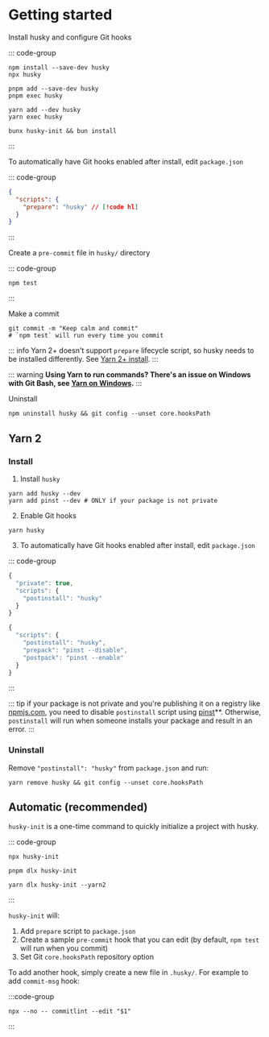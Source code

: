 # Getting started

Install husky and configure Git hooks

::: code-group

```shell [npm]
npm install --save-dev husky
npx husky
```

```shell [pnpm]
pnpm add --save-dev husky
pnpm exec husky
```

```shell [yarn]
yarn add --dev husky
yarn exec husky
```

```shell [bun]
bunx husky-init && bun install
```

:::

To automatically have Git hooks enabled after install, edit `package.json`

::: code-group

```json [package.json]
{
  "scripts": {
    "prepare": "husky" // [!code hl]
  }
}
```

:::

Create a `pre-commit` file in `husky/` directory

::: code-group

```shell [.husky/pre-commit]
npm test
```

:::

Make a commit

```shell
git commit -m "Keep calm and commit"
# `npm test` will run every time you commit
```

::: info
Yarn 2+ doesn't support `prepare` lifecycle script, so husky needs to be installed differently. See [Yarn 2+ install](#yarn-2).
:::

::: warning
**Using Yarn to run commands? There's an issue on Windows with Git Bash, see [Yarn on Windows](#yarn-on-windows).**
:::

Uninstall

```shell
npm uninstall husky && git config --unset core.hooksPath
```

## Yarn 2

### Install

1. Install `husky`

```shell
yarn add husky --dev
yarn add pinst --dev # ONLY if your package is not private
```

2. Enable Git hooks

```shell
yarn husky
```

3. To automatically have Git hooks enabled after install, edit `package.json`

::: code-group

```js [package.json private=true]
{
  "private": true,
  "scripts": {
    "postinstall": "husky"
  }
}
```

```js [package.json private=false]
{
  "scripts": {
    "postinstall": "husky",
    "prepack": "pinst --disable",
    "postpack": "pinst --enable"
  }
}
```

:::

::: tip
if your package is not private and you're publishing it on a registry like [npmjs.com](https://npmjs.com), you need to disable `postinstall` script using [pinst](https://github.com/typicode/pinst)\*\*. Otherwise, `postinstall` will run when someone installs your package and result in an error.
:::

### Uninstall

Remove `"postinstall": "husky"` from `package.json` and run:

```shell
yarn remove husky && git config --unset core.hooksPath
```

## Automatic (recommended)

`husky-init` is a one-time command to quickly initialize a project with husky.

::: code-group

```shell [npm]
npx husky-init
```

```shell [pnpm]
pnpm dlx husky-init
```

```shell [yarn]
yarn dlx husky-init --yarn2
```

:::

`husky-init` will:

1. Add `prepare` script to `package.json`
1. Create a sample `pre-commit` hook that you can edit (by default, `npm test` will run when you commit)
1. Set Git `core.hooksPath` repository option

To add another hook, simply create a new file in `.husky/`. For example to add `commit-msg` hook:

:::code-group

```shell [.husky/commit-msg]
npx --no -- commitlint --edit "$1"
```

:::
